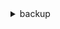 <details>

<summary>
backup
</summary>

- <details><summary>create-backup-plan</summary>

  * --backup-plan
  * --backup-plan-tags
  * --creator-request-id
  * --cli-input-json
  * --cli-input-yaml
  * --generate-cli-skeleton


- <details><summary>create-backup-selection</summary>

  * --backup-plan-id
  * --backup-selection
  * --creator-request-id
  * --cli-input-json
  * --cli-input-yaml
  * --generate-cli-skeleton


- <details><summary>create-backup-vault</summary>

  * --backup-vault-name
  * --backup-vault-tags
  * --encryption-key-arn
  * --creator-request-id
  * --cli-input-json
  * --cli-input-yaml
  * --generate-cli-skeleton


- <details><summary>delete-backup-plan</summary>

  * --backup-plan-id
  * --cli-input-json
  * --cli-input-yaml
  * --generate-cli-skeleton


- <details><summary>delete-backup-selection</summary>

  * --backup-plan-id
  * --selection-id
  * --cli-input-json
  * --cli-input-yaml
  * --generate-cli-skeleton


- <details><summary>delete-backup-vault</summary>

  * --backup-vault-name
  * --cli-input-json
  * --cli-input-yaml
  * --generate-cli-skeleton


- <details><summary>delete-backup-vault-access-policy</summary>

  * --backup-vault-name
  * --cli-input-json
  * --cli-input-yaml
  * --generate-cli-skeleton


- <details><summary>delete-backup-vault-notifications</summary>

  * --backup-vault-name
  * --cli-input-json
  * --cli-input-yaml
  * --generate-cli-skeleton


- <details><summary>delete-recovery-point</summary>

  * --backup-vault-name
  * --recovery-point-arn
  * --cli-input-json
  * --cli-input-yaml
  * --generate-cli-skeleton


- <details><summary>describe-backup-job</summary>

  * --backup-job-id
  * --cli-input-json
  * --cli-input-yaml
  * --generate-cli-skeleton


- <details><summary>describe-backup-vault</summary>

  * --backup-vault-name
  * --cli-input-json
  * --cli-input-yaml
  * --generate-cli-skeleton


- <details><summary>describe-copy-job</summary>

  * --copy-job-id
  * --cli-input-json
  * --cli-input-yaml
  * --generate-cli-skeleton


- <details><summary>describe-global-settings</summary>

  * --cli-input-json
  * --cli-input-yaml
  * --generate-cli-skeleton


- <details><summary>describe-protected-resource</summary>

  * --resource-arn
  * --cli-input-json
  * --cli-input-yaml
  * --generate-cli-skeleton


- <details><summary>describe-recovery-point</summary>

  * --backup-vault-name
  * --recovery-point-arn
  * --cli-input-json
  * --cli-input-yaml
  * --generate-cli-skeleton


- <details><summary>describe-region-settings</summary>

  * --cli-input-json
  * --cli-input-yaml
  * --generate-cli-skeleton


- <details><summary>describe-restore-job</summary>

  * --restore-job-id
  * --cli-input-json
  * --cli-input-yaml
  * --generate-cli-skeleton


- <details><summary>disassociate-recovery-point</summary>

  * --backup-vault-name
  * --recovery-point-arn
  * --cli-input-json
  * --cli-input-yaml
  * --generate-cli-skeleton


- <details><summary>export-backup-plan-template</summary>

  * --backup-plan-id
  * --cli-input-json
  * --cli-input-yaml
  * --generate-cli-skeleton


- <details><summary>get-backup-plan</summary>

  * --backup-plan-id
  * --version-id
  * --cli-input-json
  * --cli-input-yaml
  * --generate-cli-skeleton


- <details><summary>get-backup-plan-from-json</summary>

  * --backup-plan-template-json
  * --cli-input-json
  * --cli-input-yaml
  * --generate-cli-skeleton


- <details><summary>get-backup-plan-from-template</summary>

  * --backup-plan-template-id
  * --cli-input-json
  * --cli-input-yaml
  * --generate-cli-skeleton


- <details><summary>get-backup-selection</summary>

  * --backup-plan-id
  * --selection-id
  * --cli-input-json
  * --cli-input-yaml
  * --generate-cli-skeleton


- <details><summary>get-backup-vault-access-policy</summary>

  * --backup-vault-name
  * --cli-input-json
  * --cli-input-yaml
  * --generate-cli-skeleton


- <details><summary>get-backup-vault-notifications</summary>

  * --backup-vault-name
  * --cli-input-json
  * --cli-input-yaml
  * --generate-cli-skeleton


- <details><summary>get-recovery-point-restore-metadata</summary>

  * --backup-vault-name
  * --recovery-point-arn
  * --cli-input-json
  * --cli-input-yaml
  * --generate-cli-skeleton


- <details><summary>get-supported-resource-types</summary>

  * --cli-input-json
  * --cli-input-yaml
  * --generate-cli-skeleton


- <details><summary>help</summary>

  * 


- <details><summary>list-backup-jobs</summary>

  * --next-token
  * --max-results
  * --by-resource-arn
  * --by-state
  * --by-backup-vault-name
  * --by-created-before
  * --by-created-after
  * --by-resource-type
  * --by-account-id
  * --cli-input-json
  * --cli-input-yaml
  * --generate-cli-skeleton


- <details><summary>list-backup-plans</summary>

  * --next-token
  * --max-results
  * --include-deleted
  * --no-include-deleted
  * --cli-input-json
  * --cli-input-yaml
  * --generate-cli-skeleton


- <details><summary>list-backup-plan-templates</summary>

  * --next-token
  * --max-results
  * --cli-input-json
  * --cli-input-yaml
  * --generate-cli-skeleton


- <details><summary>list-backup-plan-versions</summary>

  * --backup-plan-id
  * --next-token
  * --max-results
  * --cli-input-json
  * --cli-input-yaml
  * --generate-cli-skeleton


- <details><summary>list-backup-selections</summary>

  * --backup-plan-id
  * --next-token
  * --max-results
  * --cli-input-json
  * --cli-input-yaml
  * --generate-cli-skeleton


- <details><summary>list-backup-vaults</summary>

  * --next-token
  * --max-results
  * --cli-input-json
  * --cli-input-yaml
  * --generate-cli-skeleton


- <details><summary>list-copy-jobs</summary>

  * --next-token
  * --max-results
  * --by-resource-arn
  * --by-state
  * --by-created-before
  * --by-created-after
  * --by-resource-type
  * --by-destination-vault-arn
  * --by-account-id
  * --cli-input-json
  * --cli-input-yaml
  * --generate-cli-skeleton


- <details><summary>list-protected-resources</summary>

  * --next-token
  * --max-results
  * --cli-input-json
  * --cli-input-yaml
  * --generate-cli-skeleton


- <details><summary>list-recovery-points-by-backup-vault</summary>

  * --backup-vault-name
  * --next-token
  * --max-results
  * --by-resource-arn
  * --by-resource-type
  * --by-backup-plan-id
  * --by-created-before
  * --by-created-after
  * --cli-input-json
  * --cli-input-yaml
  * --generate-cli-skeleton


- <details><summary>list-recovery-points-by-resource</summary>

  * --resource-arn
  * --next-token
  * --max-results
  * --cli-input-json
  * --cli-input-yaml
  * --generate-cli-skeleton


- <details><summary>list-restore-jobs</summary>

  * --next-token
  * --max-results
  * --by-account-id
  * --by-created-before
  * --by-created-after
  * --by-status
  * --cli-input-json
  * --cli-input-yaml
  * --generate-cli-skeleton


- <details><summary>list-tags</summary>

  * --resource-arn
  * --next-token
  * --max-results
  * --cli-input-json
  * --cli-input-yaml
  * --generate-cli-skeleton


- <details><summary>put-backup-vault-access-policy</summary>

  * --backup-vault-name
  * --policy
  * --cli-input-json
  * --cli-input-yaml
  * --generate-cli-skeleton


- <details><summary>put-backup-vault-notifications</summary>

  * --backup-vault-name
  * --sns-topic-arn
  * --backup-vault-events
  * --cli-input-json
  * --cli-input-yaml
  * --generate-cli-skeleton


- <details><summary>start-backup-job</summary>

  * --backup-vault-name
  * --resource-arn
  * --iam-role-arn
  * --idempotency-token
  * --start-window-minutes
  * --complete-window-minutes
  * --lifecycle
  * --recovery-point-tags
  * --backup-options
  * --cli-input-json
  * --cli-input-yaml
  * --generate-cli-skeleton


- <details><summary>start-copy-job</summary>

  * --recovery-point-arn
  * --source-backup-vault-name
  * --destination-backup-vault-arn
  * --iam-role-arn
  * --idempotency-token
  * --lifecycle
  * --cli-input-json
  * --cli-input-yaml
  * --generate-cli-skeleton


- <details><summary>start-restore-job</summary>

  * --recovery-point-arn
  * --metadata
  * --iam-role-arn
  * --idempotency-token
  * --resource-type
  * --cli-input-json
  * --cli-input-yaml
  * --generate-cli-skeleton


- <details><summary>stop-backup-job</summary>

  * --backup-job-id
  * --cli-input-json
  * --cli-input-yaml
  * --generate-cli-skeleton


- <details><summary>tag-resource</summary>

  * --resource-arn
  * --tags
  * --cli-input-json
  * --cli-input-yaml
  * --generate-cli-skeleton


- <details><summary>untag-resource</summary>

  * --resource-arn
  * --tag-key-list
  * --cli-input-json
  * --cli-input-yaml
  * --generate-cli-skeleton


- <details><summary>update-backup-plan</summary>

  * --backup-plan-id
  * --backup-plan
  * --cli-input-json
  * --cli-input-yaml
  * --generate-cli-skeleton


- <details><summary>update-global-settings</summary>

  * --global-settings
  * --cli-input-json
  * --cli-input-yaml
  * --generate-cli-skeleton


- <details><summary>update-recovery-point-lifecycle</summary>

  * --backup-vault-name
  * --recovery-point-arn
  * --lifecycle
  * --cli-input-json
  * --cli-input-yaml
  * --generate-cli-skeleton


- <details><summary>update-region-settings</summary>

  * --resource-type-opt-in-preference
  * --cli-input-json
  * --cli-input-yaml
  * --generate-cli-skeleton


</details>

